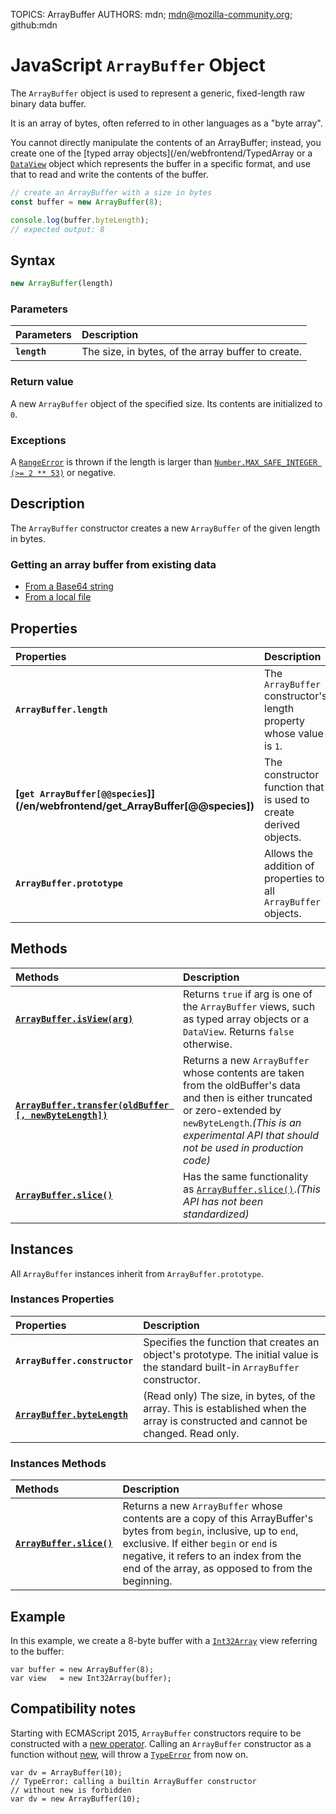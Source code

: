 TOPICS: ArrayBuffer
AUTHORS: mdn; mdn@mozilla-community.org; github:mdn

# JavaScript `ArrayBuffer` Object

The `ArrayBuffer` object is used to represent a generic, fixed-length raw binary data buffer.

It is an array of bytes, often referred to in other languages as a "byte array".

You cannot directly manipulate the contents of an ArrayBuffer;
instead, you create one of the [typed array objects](/en/webfrontend/TypedArray
or a [`DataView`](/en/webfrontend/DataView) object which represents the buffer in a specific format,
and use that to read and write the contents of the buffer.

```JavaScript
// create an ArrayBuffer with a size in bytes
const buffer = new ArrayBuffer(8);

console.log(buffer.byteLength);
// expected output: 8
```

## Syntax

```JavaScript
new ArrayBuffer(length)
```

### Parameters

| Parameters | Description |
| :-- | :--|
|**`length`**| The size, in bytes, of the array buffer to create.|

### Return value

 A new `ArrayBuffer` object of the specified size. Its contents are initialized to `0`.

### Exceptions

A [`RangeError`](/en/webfrontend/RangeError) is thrown if the length is larger than
[`Number.MAX_SAFE_INTEGER (>= 2 ** 53)`](/en/webfrontend/Number.MAX_SAFE_INTEGER) or negative.

## Description

The `ArrayBuffer` constructor creates a new `ArrayBuffer` of the given length in bytes.

### Getting an array buffer from existing data

- [From a Base64 string](/en/webfrontend/Base64)
- [From a local file](/en/webfrontend/FileReader)

## Properties

| Properties | Description |
| :-- | :--|
|**`ArrayBuffer.length`**| The `ArrayBuffer` constructor's length property whose value is `1`.|
|**[`get ArrayBuffer[@@species`]](/en/webfrontend/get_ArrayBuffer[@@species])**| The constructor function that is used to create derived objects.|
|**`ArrayBuffer.prototype`**|Allows the addition of properties to all `ArrayBuffer` objects.|

## Methods

| Methods | Description |
| :-- | :--|
|**[`ArrayBuffer.isView(arg)`](/en/webfrontend/ArrayBuffer.isView)**| Returns `true` if arg is one of the `ArrayBuffer` views, such as typed array objects or a `DataView`. Returns `false` otherwise.|
|**[`ArrayBuffer.transfer(oldBuffer [, newByteLength])`](/en/webfrontend/ArrayBuffer.transfer)**|Returns a new `ArrayBuffer` whose contents are taken from the oldBuffer's data and then is either truncated or zero-extended by `newByteLength`.*(This is an experimental API that should not be used in production code)*|
|**[`ArrayBuffer.slice()`](/en/webfrontend/ArrayBuffer.slice)**| Has the same functionality as [`ArrayBuffer.slice()`](/en/webfrontend/ArrayBuffer.slice).*(This API has not been standardized)*|

## Instances

All `ArrayBuffer` instances inherit from `ArrayBuffer.prototype`.

### Instances Properties

| Properties | Description |
| :-- | :--|
|**`ArrayBuffer.constructor`**| Specifies the function that creates an object's prototype. The initial value is the standard built-in `ArrayBuffer` constructor.|
|**[`ArrayBuffer.byteLength`](/en/webfrontend/ArrayBuffer.byteLength)**|(Read only) The size, in bytes, of the array. This is established when the array is constructed and cannot be changed. Read only.|

### Instances Methods

| Methods | Description |
| :-- | :--|
|**[`ArrayBuffer.slice()`](/en/webfrontend/ArrayBuffer.slice)**|  Returns a new `ArrayBuffer` whose contents are a copy of this ArrayBuffer's bytes from `begin`, inclusive, up to `end`, exclusive. If either `begin` or `end` is negative, it refers to an index from the end of the array, as opposed to from the beginning.|

## Example

In this example, we create a 8-byte buffer with a
[`Int32Array`](/en/webfrontend/Int32Array) view referring to the buffer:

```Instances
var buffer = new ArrayBuffer(8);
var view   = new Int32Array(buffer);
```

## Compatibility notes

Starting with ECMAScript 2015,
`ArrayBuffer` constructors require to be constructed with a [new operator](/en/webfrontend/new_operator).
 Calling an `ArrayBuffer` constructor as a function without [new](/en/webfrontend/new_operator),
 will throw a [`TypeError`](/en/webfrontend/TypeError) from now on.

```Instances
var dv = ArrayBuffer(10);
// TypeError: calling a builtin ArrayBuffer constructor
// without new is forbidden
var dv = new ArrayBuffer(10);
```
